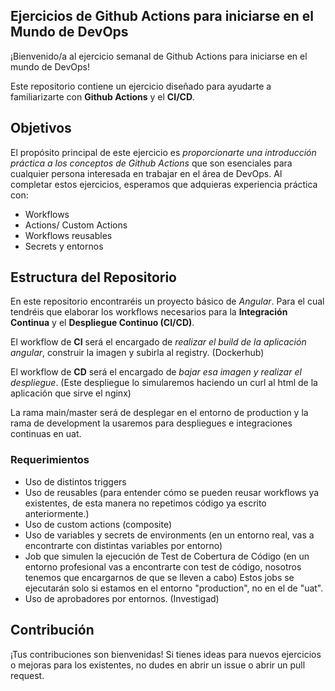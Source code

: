 ## Ejercicios de Github Actions  para iniciarse en el Mundo de DevOps

¡Bienvenido/a al ejercicio semanal de Github Actions para iniciarse en el mundo de DevOps!

Este repositorio contiene un ejercicio diseñado para ayudarte a familiarizarte con __Github Actions__ y el __CI/CD__.

## Objetivos

El propósito principal de este ejercicio es _proporcionarte una introducción práctica a los conceptos de Github Actions_ que son esenciales para cualquier persona interesada en trabajar en el área de DevOps. Al completar estos ejercicios, esperamos que adquieras experiencia práctica con:

- Workflows
- Actions/ Custom Actions
- Workflows reusables
- Secrets y entornos

## Estructura del Repositorio

En este repositorio encontraréis un proyecto básico de _Angular_. Para el cual tendréis que elaborar los workflows necesarios para la __Integración Continua__ y el __Despliegue Continuo (CI/CD)__.

El workflow de __CI__ será el encargado de _realizar el build de la aplicación angular_, construir la imagen y subirla al registry. (Dockerhub)

El workflow de __CD__ será el encargado de _bajar esa imagen y realizar el despliegue_. (Este despliegue lo simularemos haciendo un curl al html de la aplicación que sirve el nginx)

La rama main/master será de desplegar en el entorno de production y la rama de development la usaremos para despliegues e integraciones continuas en uat.

### Requerimientos

- Uso de distintos triggers
- Uso de reusables (para entender cómo se pueden reusar workflows ya existentes, de esta manera no repetimos código ya escrito anteriormente.)
- Uso de custom actions (composite)
- Uso de variables y secrets de environments (en un entorno real, vas a encontrarte con distintas variables por entorno)
- Job que simulen la ejecución de Test de Cobertura de Código (en un entorno profesional vas a encontrarte con test de código, nosotros tenemos que encargarnos de que se lleven a cabo) Estos jobs se ejecutarán solo si estamos en el entorno "production", no en el de "uat".
- Uso de aprobadores por entornos. (Investigad)

## Contribución

¡Tus contribuciones son bienvenidas! Si tienes ideas para nuevos ejercicios o mejoras para los existentes, no dudes en abrir un issue o abrir un pull request.
